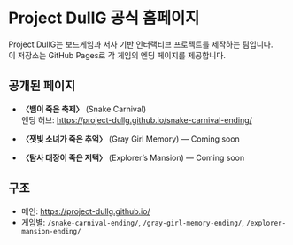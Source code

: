 # Project DullG 공식 홈페이지

Project DullG는 보드게임과 서사 기반 인터랙티브 프로젝트를 제작하는 팀입니다.  
이 저장소는 GitHub Pages로 각 게임의 엔딩 페이지를 제공합니다.

## 공개된 페이지
- **〈뱀이 죽은 축제〉** (Snake Carnival)  
  엔딩 허브: https://project-dullg.github.io/snake-carnival-ending/

- **〈잿빛 소녀가 죽은 추억〉** (Gray Girl Memory) — Coming soon  
- **〈탐사 대장이 죽은 저택〉** (Explorer’s Mansion) — Coming soon

## 구조
- 메인: https://project-dullg.github.io/
- 게임별: `/snake-carnival-ending/`, `/gray-girl-memory-ending/`, `/explorer-mansion-ending/`
